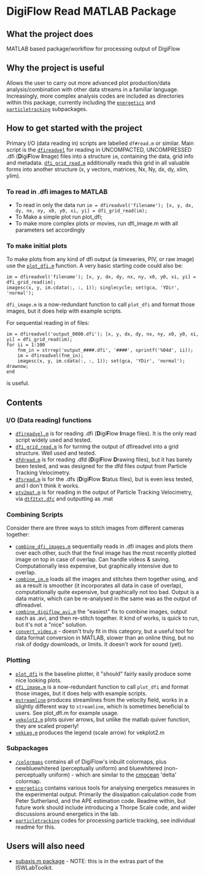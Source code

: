 # DigiFlow Read MATLAB Package

## What the project does 
MATLAB based package/workflow for processing output of DigiFlow

## Why the project is useful
Allows the user to carry out more advanced plot production/data analysis/combination with other data streams in a familiar language. Increasingly, more complex analysis codes are included as directories within this package, currently including the [`energetics`](./energetics) and [`particletracking`](./particletracking) subpackages. 

## How to get started with the project
Primary I/O (data reading in) scripts are labelled `df#read.m` or similar. Main script is the [`dfireadvel`](./dfireadvel.m) for reading in UNCOMPACTED, UNCOMPRESSED .dfi (**D**igi**F**low **I**mage) files into a structure `im`, containing the data, grid info and metadata. [`dfi_grid_read.m`](./dfi_grid_read.m) additionally reads this grid in all valuable forms into another structure (x, y vectors, matrices, Nx, Ny, dx, dy, xlim, ylim). 

### To read in .dfi images to MATLAB 
- To read in only the data run `im = dfireadvel('filename'); [x, y, dx, dy, nx, ny, x0, y0, xi, yi] = dfi_grid_read(im);`
- To Make a simple plot run plot_dfi;
- To make more complex plots or movies, run dfi_image.m with all parameters set accordingly

### To make initial plots
To make plots from any kind of dfi output (a timeseries, PIV, or raw image) use the [`plot_dfi.m`](./plot_dfi.m) function.
A very basic starting code could also be:
```
im = dfireadvel('filename'); [x, y, dx, dy, nx, ny, x0, y0, xi, yi] = dfi_grid_read(im);
imagesc(x, y, im.cdata(:, :, 1)); singlecycle; set(gca, 'YDir', 'normal');
``` 
`dfi_image.m` is a now-redundant function to call `plot_dfi` and format those images, but it does help with example scripts. 

For sequential reading in of files: 
```
im = dfireadvel('output_0000.dfi'); [x, y, dx, dy, nx, ny, x0, y0, xi, yi] = dfi_grid_read(im);
for ii = 1:100
	fnm_in = strrep('output_####.dfi', '####', sprintf('%04d', ii));
	im = dfireadvel(fnm_in); 
	imagesc(x, y, im.cdata(:, :, 1)); set(gca, 'YDir', 'normal'); drawnow;
end
``` 
is useful. 

## Contents
### I/O (Data reading) functions
-  [`dfireadvel.m`](./dfireadvel.m) is for reading .dfi (**D**igi**F**low **I**mage files). It is the only read script widely used and tested. 
-  [`dfi_grid_read.m`](./dfi_grid_read.m) is for turning the output of dfireadvel into a grid structure. Well used and tested.
-  [`dfdread.m`](./dfdread.m) is for reading .dfd (**D**igi**F**low **D**rawing files), but it has barely been tested, and was designed for the dfd files output from Particle Tracking Velocimetry. 
- [`dfsread.m`](./dfsread.m) is for the .dfs (**D**igi**F**low **S**tatus files), but is even less tested, and I don't think it works. 
- [`ptv2mat.m`](./ptv2mat.m) is for reading in the output of Particle Tracking Velocimetry, via [`dtf2txt.dfc`](../Cameras/dft2txt.dfc) and outputting as .mat

### Combining Scripts
Consider there are three ways to stitch images from different cameras together:
- [`combine_dfi_images.m`](./combine_dfi_images.m) sequentially reads in .dfi images and plots them over each other, such that the final image has the most recently plotted image on top in case of overlap. Can handle videos \& saving. Computationally less expensive, but graphically intensive due to overlap. 
- [`combine_im.m`](./combine_im.m) loads all the images and stitches them together using, and as a result is smoother (it incorporates all data in case of overlap), computationally quite expensive, but graphically not too bad. Output is a data matrix, which can be re-analysed in the same was as the output of dfireadvel. 
- [`combine_digiflow_avi.m`](./combine_digiflow_avi.m) the "easiest" fix to combine images, output each as .avi, and then re-stitch together. It kind of works, is quick to run, but it's not a "nice" solution. 
- [`convert_video.m`](./convert_video.m) - doesn't truly fit in this category, but a useful tool for data format conversion in MATLAB, slower than an online thing, but no risk of dodgy downloads, or limits. It doesn't work for sound (yet). 

### Plotting
- [`plot_dfi`](./plot_dfi.m) is the baseline plotter, it "should" fairly easily produce some nice looking plots. 
- [`dfi_image.m`](./dfi_image.m) is a now-redundant function to call `plot_dfi` and format those images, but it does help with example scripts. 
- [`mstreamline`](./mstreamline.m) produces streamlines from the velocity field, works in a slightly different way to `streamline`, which is sometimes beneficial to users. See plot_dfi.m for example usage. 
- [`vekplot2.m`](./veckplot2.m) plots quiver arrows, but unlike the matlab quiver function, they are scaled properly!
- [`vekLeg.m`](./vekLeg.m) produces the legend (scale arrow) for vekplot2.m

### Subpackages
- [`/colormaps`](./colormaps) contains all of DigiFlow's inbuilt colormaps, plus newbluewhitered (perceptually uniform) and bluewhitered (non-perceptually uniform) - which are similar to the [cmocean](https://uk.mathworks.com/matlabcentral/fileexchange/57773-cmocean-perceptually-uniform-colormaps) 'delta' colormap. 
- [`energetics`](./energetics/) contains various tools for analysing energetics measures in the experimental output. Primarily the dissipation calculation code from Peter Sutherland, and the APE estimation code. Readme within, but future work should include introducing a Thorpe Scale code, and wider discussions around energetics in the lab. 
- [`particletracking`](./particletracking) codes for processing particle tracking, see individual readme for this. 




## Users will also need
- [subaxis.m package](https://www.mathworks.com/matlabcentral/fileexchange/3696-subaxis-subplot) - NOTE: this is in the extras part of the ISWLabToolkit.



